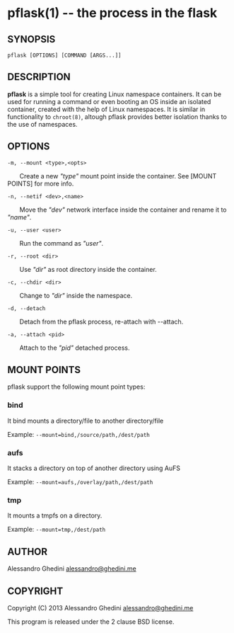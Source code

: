 pflask(1) -- the process in the flask
=====================================

## SYNOPSIS

`pflask [OPTIONS] [COMMAND [ARGS...]]`

## DESCRIPTION

**pflask** is a simple tool for creating Linux namespace containers. It can be
used for running a command or even booting an OS inside an isolated container,
created with the help of Linux namespaces. It is similar in functionality to
`chroot(8)`, altough pflask provides better isolation thanks to the use of
namespaces.

## OPTIONS

`-m, --mount <type>,<opts>`

&nbsp;&nbsp;&nbsp;&nbsp;&nbsp;&nbsp;
Create a new _"type"_ mount point inside the container. See [MOUNT POINTS] for
more info.

`-n, --netif <dev>,<name>`

&nbsp;&nbsp;&nbsp;&nbsp;&nbsp;&nbsp;
Move the _"dev"_ network interface inside the container and rename it to
_"name"_.

`-u, --user <user>`

&nbsp;&nbsp;&nbsp;&nbsp;&nbsp;&nbsp;
Run the command as _"user"_.

`-r, --root <dir>`

&nbsp;&nbsp;&nbsp;&nbsp;&nbsp;&nbsp;
Use _"dir"_ as root directory inside the container.

`-c, --chdir <dir>`

&nbsp;&nbsp;&nbsp;&nbsp;&nbsp;&nbsp;
Change to _"dir"_  inside the namespace.

`-d, --detach`

&nbsp;&nbsp;&nbsp;&nbsp;&nbsp;&nbsp;
Detach from the pflask process, re-attach with --attach.

`-a, --attach <pid>`

&nbsp;&nbsp;&nbsp;&nbsp;&nbsp;&nbsp;
Attach to the _"pid"_ detached process.

## MOUNT POINTS

pflask support the following mount point types:

### bind

It bind mounts a directory/file to another directory/file

Example: `--mount=bind,/source/path,/dest/path`

### aufs

It stacks a directory on top of another directory using AuFS

Example: `--mount=aufs,/overlay/path,/dest/path`

### tmp

It mounts a tmpfs on a directory.

Example: `--mount=tmp,/dest/path`

## AUTHOR ##

Alessandro Ghedini <alessandro@ghedini.me>

## COPYRIGHT ##

Copyright (C) 2013 Alessandro Ghedini <alessandro@ghedini.me>

This program is released under the 2 clause BSD license.
